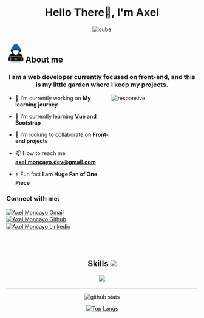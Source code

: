 <h1 align="center">Hello There👋, I'm Axel</h1>

<div align="center" width="50">
<img src="https://media.giphy.com/media/X4SS63h7k5umY/giphy.gif" alt="cube" width="300"/>
</div>

## <img src = "https://github.com/0xAbdulKhalid/0xAbdulKhalid/raw/main/assets/mdImages/about_me.gif" width = 50px>**About me**

<h3 align="center">I am a web developer currently focused on front-end, and this is my little garden where I keep my projects.</h3>

<div>
<img align="right" src="https://media.giphy.com/media/xT0Gqn9yuw8hnPGn5K/giphy.gif" alt="responsive" width=45% height="350"/>

- 🔭 I’m currently working on **My learning journey.**

- 🌱 I’m currently learning **Vue and Bootstrap**

- 👯 I’m looking to collaborate on **Front-end projects**

- 📫 How to reach me **axel.moncayo.dev@gmail.com**

- ⚡ Fun fact **I am Huge Fan of One Piece**
</div>

<h3 align="left">Connect with me:</h3>
<p align="left">
<a href="mailto:axel.moncayo.dev@gmail.com" target="_blank">
  <img align="center" alt="Axel Moncayo Gmail" width="100px" src="https://img.shields.io/badge/Gmail-D14836?style=for-the-badge&logo=gmail&logoColor=white" />
</a>

<a href="https://github.com/AxelMoncayo" target="_blank">
  <img align="center" alt="Axel Moncayo Github" width="100px" src="https://img.shields.io/badge/GitHub-100000?style=for-the-badge&logo=github&logoColor=white" />
</a>

<a href="https://www.linkedin.com/in/axel-moncayo/" target="_blank">
  <img align="center" alt="Axel Moncayo Linkedin" width="116px" src="https://img.shields.io/badge/LinkedIn-0077B5?style=for-the-badge&logo=linkedin&logoColor=white" />
</a>
</p>

<br> 
<br>

<h2 align="center"> Skills <img src = "https://media2.giphy.com/media/QssGEmpkyEOhBCb7e1/giphy.gif?cid=ecf05e47a0n3gi1bfqntqmob8g9aid1oyj2wr3ds3mg700bl&rid=giphy.gif" width = 32px> </h2>

<p align="center">
  <a href="https://skillicons.dev">
    <img src="https://skillicons.dev/icons?i=html,css,sass,js,gulp,git,github,vscode" />
  </a>
</p>

---

<div align="center">

<img src="https://github-readme-streak-stats.herokuapp.com/?user=AxelMoncayo&theme=monokai&hide_border=true&date_format=j%2Fn%5B%2FY%5D&exclude_days=Sun%2CSat" alt="github stats">

[![Top Langs](https://github-readme-stats.vercel.app/api/top-langs/?username=AxelMoncayo&layout=compact)](https://github.com/anuraghazra/github-readme-stats)

</div>
